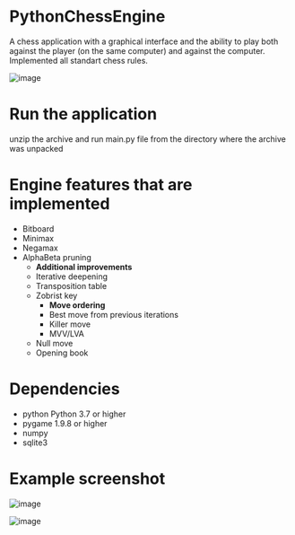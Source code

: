 # PythonChessEngine
A chess application with a graphical interface and the ability to play both against the player (on the same computer) and against the computer. Implemented all standart chess rules.

![image](https://user-images.githubusercontent.com/44743531/161577543-081d6e2d-9be2-48d1-8f16-517b3fbd7afd.png)



# Run the application
unzip the archive and run 
    main.py
file from the directory where the archive was unpacked

# Engine features that are implemented
- Bitboard
- Minimax
- Negamax
- AlphaBeta pruning
	- __Additional improvements__
	- Iterative deepening
	- Transposition table
	- Zobrist key
		- __Move ordering__
		- Best move from previous iterations
		- Killer move
		- MVV/LVA
	- Null move
	- Opening book

# Dependencies
- python Python 3.7 or higher
- pygame 1.9.8 or higher
- numpy
- sqlite3

# Example screenshot
![image](https://user-images.githubusercontent.com/44743531/161583244-4dde7b01-152b-4395-af44-cf98d24c71e1.png)


![image](https://user-images.githubusercontent.com/44743531/161583141-67c41d5c-2bf4-4290-b47a-655ef9757db4.png)



